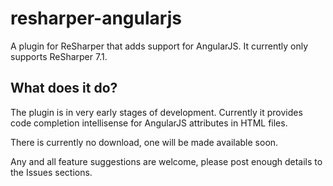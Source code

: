 # resharper-angularjs

A plugin for ReSharper that adds support for AngularJS. It currently only supports ReSharper 7.1.

## What does it do? ##

The plugin is in very early stages of development. Currently it provides code completion intellisense for AngularJS attributes in HTML files.

There is currently no download, one will be made available soon.

Any and all feature suggestions are welcome, please post enough details to the Issues sections.

